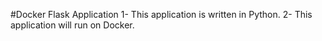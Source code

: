 #Docker Flask Application
1- This application is written in Python.
2- This application will run on Docker.
